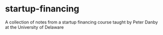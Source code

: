 # startup-financing
A collection of notes from a startup financing course taught by Peter Danby at the University of Delaware
